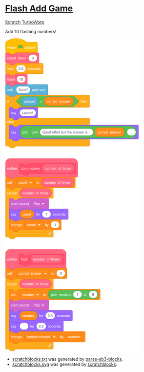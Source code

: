 # [Flash Add Game](https://yuukikonno.com/flash/)

[Scratch](https://scratch.mit.edu/projects/930715752/) [TurboWarp](https://turbowarp.org/930715752)

Add 10 flashing numbers!

<picture>
  <img src="scratch/scratchblocks.svg">
</picture>

* [scratchblocks.txt](scratch/scratchblocks.txt) was generated by [parse-sb3-blocks](https://apple502j.github.io/parse-sb3-blocks/demo.html).
* [scratchblocks.svg](scratch/scratchblocks.svg) was generated by [scratchblocks](https://scratchblocks.github.io/).
